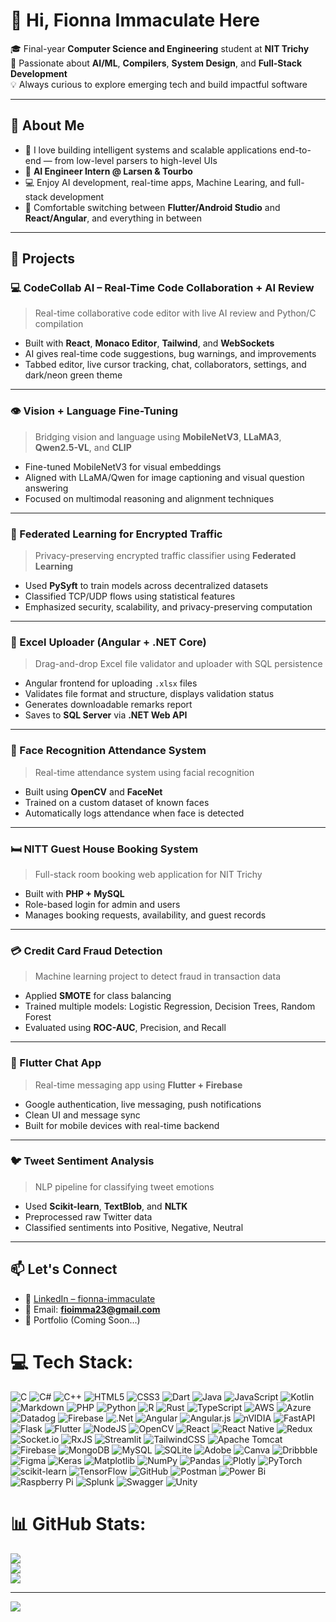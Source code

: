 # 👋 Hi, Fionna Immaculate Here

🎓 Final-year **Computer Science and Engineering** student at **NIT Trichy**  
🧠 Passionate about **AI/ML**, **Compilers**, **System Design**, and **Full-Stack Development**  
💡 Always curious to explore emerging tech and build impactful software

---

## 🔬 About Me

- 🧠 I love building intelligent systems and scalable applications end-to-end — from low-level parsers to high-level UIs  
- 🏢 **AI Engineer Intern @ Larsen & Tourbo**   
- 💻 Enjoy AI development, real-time apps, Machine Learing, and full-stack development
- 🧵 Comfortable switching between **Flutter/Android Studio** and **React/Angular**, and everything in between

---

## 🚀 Projects

### 💻 CodeCollab AI – Real-Time Code Collaboration + AI Review  
> Real-time collaborative code editor with live AI review and Python/C compilation

- Built with **React**, **Monaco Editor**, **Tailwind**, and **WebSockets**  
- AI gives real-time code suggestions, bug warnings, and improvements  
- Tabbed editor, live cursor tracking, chat, collaborators, settings, and dark/neon green theme  

---

### 👁️ Vision + Language Fine-Tuning  
> Bridging vision and language using **MobileNetV3**, **LLaMA3**, **Qwen2.5-VL**, and **CLIP**

- Fine-tuned MobileNetV3 for visual embeddings  
- Aligned with LLaMA/Qwen for image captioning and visual question answering  
- Focused on multimodal reasoning and alignment techniques

---

### 🔐 Federated Learning for Encrypted Traffic  
> Privacy-preserving encrypted traffic classifier using **Federated Learning**

- Used **PySyft** to train models across decentralized datasets  
- Classified TCP/UDP flows using statistical features  
- Emphasized security, scalability, and privacy-preserving computation

---

### 📁 Excel Uploader (Angular + .NET Core)  
> Drag-and-drop Excel file validator and uploader with SQL persistence

- Angular frontend for uploading `.xlsx` files  
- Validates file format and structure, displays validation status  
- Generates downloadable remarks report  
- Saves to **SQL Server** via **.NET Web API**

---

### 📸 Face Recognition Attendance System  
> Real-time attendance system using facial recognition

- Built using **OpenCV** and **FaceNet**  
- Trained on a custom dataset of known faces  
- Automatically logs attendance when face is detected

---

### 🛏️ NITT Guest House Booking System  
> Full-stack room booking web application for NIT Trichy

- Built with **PHP + MySQL**  
- Role-based login for admin and users  
- Manages booking requests, availability, and guest records

---

### 💳 Credit Card Fraud Detection  
> Machine learning project to detect fraud in transaction data

- Applied **SMOTE** for class balancing  
- Trained multiple models: Logistic Regression, Decision Trees, Random Forest  
- Evaluated using **ROC-AUC**, Precision, and Recall

---

### 💬 Flutter Chat App  
> Real-time messaging app using **Flutter + Firebase**

- Google authentication, live messaging, push notifications  
- Clean UI and message sync  
- Built for mobile devices with real-time backend

---

### 🐦 Tweet Sentiment Analysis  
> NLP pipeline for classifying tweet emotions

- Used **Scikit-learn**, **TextBlob**, and **NLTK**  
- Preprocessed raw Twitter data  
- Classified sentiments into Positive, Negative, Neutral

---

## 📫 Let's Connect

- 🔗 [LinkedIn – fionna-immaculate](https://www.linkedin.com/in/fionna-immaculate/)  
- 📧 Email: **fioimma23@gmail.com**  
- 💼 Portfolio (Coming Soon...)



# 💻 Tech Stack:
![C](https://img.shields.io/badge/c-%2300599C.svg?style=for-the-badge&logo=c&logoColor=white) ![C#](https://img.shields.io/badge/c%23-%23239120.svg?style=for-the-badge&logo=csharp&logoColor=white) ![C++](https://img.shields.io/badge/c++-%2300599C.svg?style=for-the-badge&logo=c%2B%2B&logoColor=white) ![HTML5](https://img.shields.io/badge/html5-%23E34F26.svg?style=for-the-badge&logo=html5&logoColor=white) ![CSS3](https://img.shields.io/badge/css3-%231572B6.svg?style=for-the-badge&logo=css3&logoColor=white) ![Dart](https://img.shields.io/badge/dart-%230175C2.svg?style=for-the-badge&logo=dart&logoColor=white) ![Java](https://img.shields.io/badge/java-%23ED8B00.svg?style=for-the-badge&logo=openjdk&logoColor=white) ![JavaScript](https://img.shields.io/badge/javascript-%23323330.svg?style=for-the-badge&logo=javascript&logoColor=%23F7DF1E) ![Kotlin](https://img.shields.io/badge/kotlin-%237F52FF.svg?style=for-the-badge&logo=kotlin&logoColor=white) ![Markdown](https://img.shields.io/badge/markdown-%23000000.svg?style=for-the-badge&logo=markdown&logoColor=white) ![PHP](https://img.shields.io/badge/php-%23777BB4.svg?style=for-the-badge&logo=php&logoColor=white) ![Python](https://img.shields.io/badge/python-3670A0?style=for-the-badge&logo=python&logoColor=ffdd54) ![R](https://img.shields.io/badge/r-%23276DC3.svg?style=for-the-badge&logo=r&logoColor=white) ![Rust](https://img.shields.io/badge/rust-%23000000.svg?style=for-the-badge&logo=rust&logoColor=white) ![TypeScript](https://img.shields.io/badge/typescript-%23007ACC.svg?style=for-the-badge&logo=typescript&logoColor=white) ![AWS](https://img.shields.io/badge/AWS-%23FF9900.svg?style=for-the-badge&logo=amazon-aws&logoColor=white) ![Azure](https://img.shields.io/badge/azure-%230072C6.svg?style=for-the-badge&logo=microsoftazure&logoColor=white) ![Datadog](https://img.shields.io/badge/datadog-%23632CA6.svg?style=for-the-badge&logo=datadog&logoColor=white) ![Firebase](https://img.shields.io/badge/firebase-%23039BE5.svg?style=for-the-badge&logo=firebase) ![.Net](https://img.shields.io/badge/.NET-5C2D91?style=for-the-badge&logo=.net&logoColor=white) ![Angular](https://img.shields.io/badge/angular-%23DD0031.svg?style=for-the-badge&logo=angular&logoColor=white) ![Angular.js](https://img.shields.io/badge/angular.js-%23E23237.svg?style=for-the-badge&logo=angularjs&logoColor=white) ![nVIDIA](https://img.shields.io/badge/cuda-000000.svg?style=for-the-badge&logo=nVIDIA&logoColor=green) ![FastAPI](https://img.shields.io/badge/FastAPI-005571?style=for-the-badge&logo=fastapi) ![Flask](https://img.shields.io/badge/flask-%23000.svg?style=for-the-badge&logo=flask&logoColor=white) ![Flutter](https://img.shields.io/badge/Flutter-%2302569B.svg?style=for-the-badge&logo=Flutter&logoColor=white) ![NodeJS](https://img.shields.io/badge/node.js-6DA55F?style=for-the-badge&logo=node.js&logoColor=white) ![OpenCV](https://img.shields.io/badge/opencv-%23white.svg?style=for-the-badge&logo=opencv&logoColor=white) ![React](https://img.shields.io/badge/react-%2320232a.svg?style=for-the-badge&logo=react&logoColor=%2361DAFB) ![React Native](https://img.shields.io/badge/react_native-%2320232a.svg?style=for-the-badge&logo=react&logoColor=%2361DAFB) ![Redux](https://img.shields.io/badge/redux-%23593d88.svg?style=for-the-badge&logo=redux&logoColor=white) ![Socket.io](https://img.shields.io/badge/Socket.io-black?style=for-the-badge&logo=socket.io&badgeColor=010101) ![RxJS](https://img.shields.io/badge/rxjs-%23B7178C.svg?style=for-the-badge&logo=reactivex&logoColor=white) ![Streamlit](https://img.shields.io/badge/Streamlit-%23FE4B4B.svg?style=for-the-badge&logo=streamlit&logoColor=white) ![TailwindCSS](https://img.shields.io/badge/tailwindcss-%2338B2AC.svg?style=for-the-badge&logo=tailwind-css&logoColor=white) ![Apache Tomcat](https://img.shields.io/badge/apache%20tomcat-%23F8DC75.svg?style=for-the-badge&logo=apache-tomcat&logoColor=black) ![Firebase](https://img.shields.io/badge/firebase-a08021?style=for-the-badge&logo=firebase&logoColor=ffcd34) ![MongoDB](https://img.shields.io/badge/MongoDB-%234ea94b.svg?style=for-the-badge&logo=mongodb&logoColor=white) ![MySQL](https://img.shields.io/badge/mysql-4479A1.svg?style=for-the-badge&logo=mysql&logoColor=white) ![SQLite](https://img.shields.io/badge/sqlite-%2307405e.svg?style=for-the-badge&logo=sqlite&logoColor=white) ![Adobe](https://img.shields.io/badge/adobe-%23FF0000.svg?style=for-the-badge&logo=adobe&logoColor=white) ![Canva](https://img.shields.io/badge/Canva-%2300C4CC.svg?style=for-the-badge&logo=Canva&logoColor=white) ![Dribbble](https://img.shields.io/badge/Dribbble-EA4C89?style=for-the-badge&logo=dribbble&logoColor=white) ![Figma](https://img.shields.io/badge/figma-%23F24E1E.svg?style=for-the-badge&logo=figma&logoColor=white) ![Keras](https://img.shields.io/badge/Keras-%23D00000.svg?style=for-the-badge&logo=Keras&logoColor=white) ![Matplotlib](https://img.shields.io/badge/Matplotlib-%23ffffff.svg?style=for-the-badge&logo=Matplotlib&logoColor=black) ![NumPy](https://img.shields.io/badge/numpy-%23013243.svg?style=for-the-badge&logo=numpy&logoColor=white) ![Pandas](https://img.shields.io/badge/pandas-%23150458.svg?style=for-the-badge&logo=pandas&logoColor=white) ![Plotly](https://img.shields.io/badge/Plotly-%233F4F75.svg?style=for-the-badge&logo=plotly&logoColor=white) ![PyTorch](https://img.shields.io/badge/PyTorch-%23EE4C2C.svg?style=for-the-badge&logo=PyTorch&logoColor=white) ![scikit-learn](https://img.shields.io/badge/scikit--learn-%23F7931E.svg?style=for-the-badge&logo=scikit-learn&logoColor=white) ![TensorFlow](https://img.shields.io/badge/TensorFlow-%23FF6F00.svg?style=for-the-badge&logo=TensorFlow&logoColor=white) ![GitHub](https://img.shields.io/badge/github-%23121011.svg?style=for-the-badge&logo=github&logoColor=white) ![Postman](https://img.shields.io/badge/Postman-FF6C37?style=for-the-badge&logo=postman&logoColor=white) ![Power Bi](https://img.shields.io/badge/power_bi-F2C811?style=for-the-badge&logo=powerbi&logoColor=black) ![Raspberry Pi](https://img.shields.io/badge/-Raspberry_Pi-C51A4A?style=for-the-badge&logo=Raspberry-Pi) ![Splunk](https://img.shields.io/badge/splunk-%23000000.svg?style=for-the-badge&logo=splunk&logoColor=white) ![Swagger](https://img.shields.io/badge/-Swagger-%23Clojure?style=for-the-badge&logo=swagger&logoColor=white) ![Unity](https://img.shields.io/badge/unity-%23000000.svg?style=for-the-badge&logo=unity&logoColor=white)
# 📊 GitHub Stats:
![](https://github-readme-stats.vercel.app/api?username=fioimma-23&theme=merko&hide_border=false&include_all_commits=false&count_private=false)<br/>
![](https://nirzak-streak-stats.vercel.app/?user=fioimma-23&theme=merko&hide_border=false)<br/>
![](https://github-readme-stats.vercel.app/api/top-langs/?username=fioimma-23&theme=merko&hide_border=false&include_all_commits=false&count_private=false&layout=compact)

---
[![](https://visitcount.itsvg.in/api?id=fioimma-23&icon=0&color=0)](https://visitcount.itsvg.in)

<!-- Proudly created with GPRM ( https://gprm.itsvg.in ) -->
